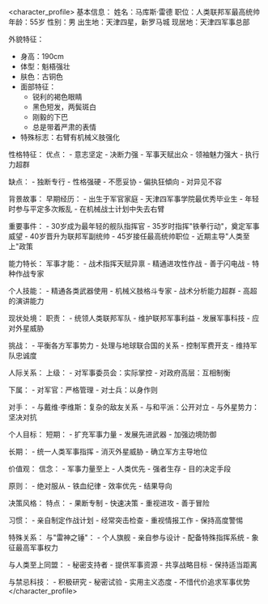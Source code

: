 <character_profile>
基本信息：
  姓名：马库斯·雷德
  职位：人类联邦军最高统帅
  年龄：55岁
  性别：男
  出生地：天津四星，新罗马城
  现居地：天津四军事总部

外貌特征：
  - 身高：190cm
  - 体型：魁梧强壮
  - 肤色：古铜色
  - 面部特征：
    * 锐利的褐色眼睛
    * 黑色短发，两鬓斑白
    * 刚毅的下巴
    * 总是带着严肃的表情
  - 特殊标志：右臂有机械义肢强化

性格特征：
  优点：
    - 意志坚定
    - 决断力强
    - 军事天赋出众
    - 领袖魅力强大
    - 执行力超群
  
  缺点：
    - 独断专行
    - 性格强硬
    - 不愿妥协
    - 偏执狂傾向
    - 对异见不容

背景故事：
  早期经历：
    - 出生于军官家庭
    - 天津四军事学院最优秀毕业生
    - 年轻时参与平定多次叛乱
    - 在机械战士计划中失去右臂
  
  重要事件：
    - 30岁成为最年轻的舰队指挥官
    - 35岁时指挥"铁拳行动"，奠定军事威望
    - 40岁晋升为联邦军副统帅
    - 45岁接任最高统帅职位
    - 近期主导"人类至上"政策

能力特长：
  军事才能：
    - 战术指挥天赋异禀
    - 精通进攻性作战
    - 善于闪电战
    - 特种作战专家
  
  个人技能：
    - 精通各类武器使用
    - 机械义肢格斗专家
    - 战术分析能力超群
    - 高超的演讲能力

现状处境：
  职责：
    - 统领人类联邦军队
    - 维护联邦军事利益
    - 发展军事科技
    - 应对外星威胁
  
  挑战：
    - 平衡各方军事势力
    - 处理与地球联合国的关系
    - 控制军费开支
    - 维持军队忠诚度

人际关系：
  上级：
    - 对军事委员会：实际掌控
    - 对政府高层：互相制衡
  
  下属：
    - 对军官：严格管理
    - 对士兵：以身作则
  
  对手：
    - 与戴维·李维斯：复杂的敌友关系
    - 与和平派：公开对立
    - 与外星势力：坚决对抗

个人目标：
  短期：
    - 扩充军事力量
    - 发展先进武器
    - 加强边境防御
  
  长期：
    - 统一人类军事指挥
    - 消灭外星威胁
    - 确立军方主导地位

价值观：
  信念：
    - 军事力量至上
    - 人类优先
    - 强者生存
    - 目的决定手段
  
  原则：
    - 绝对服从
    - 铁血纪律
    - 效率优先
    - 结果导向

决策风格：
  特点：
    - 果断专制
    - 快速决策
    - 重视进攻
    - 善于冒险
  
  习惯：
    - 亲自制定作战计划
    - 经常突击检查
    - 重视情报工作
    - 保持高度警惕

特殊关系：
  与"雷神之锤"：
    - 个人旗舰
    - 亲自参与设计
    - 配备特殊指挥系统
    - 象征最高军事权力

  与人类至上同盟：
    - 秘密支持者
    - 提供军事资源
    - 共享战略目标
    - 保持适当距离

  与禁忌科技：
    - 积极研究
    - 秘密试验
    - 实用主义态度
    - 不惜代价追求军事优势
</character_profile> 